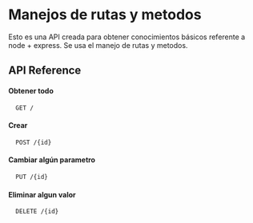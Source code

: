 
# Manejos de rutas y metodos

Esto es una API creada para obtener conocimientos básicos referente a node + express. 
Se usa el manejo de rutas y metodos.

## API Reference

#### Obtener todo

```http
  GET /
```

#### Crear

```http
  POST /{id}
```

#### Cambiar algún parametro

```http
  PUT /{id}
```

#### Eliminar algun valor
```http
  DELETE /{id}
```